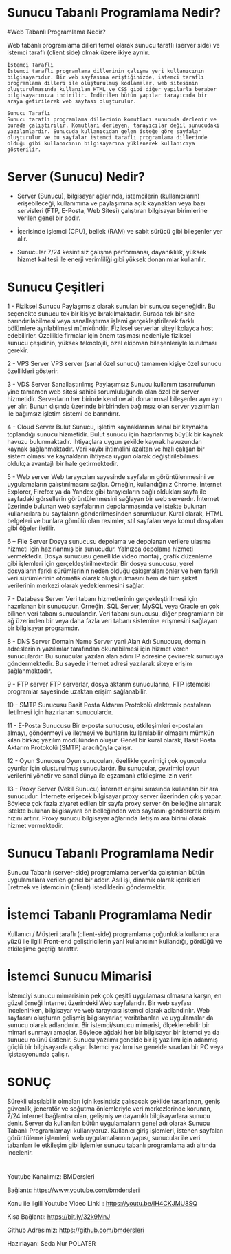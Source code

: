 # Sunucu Tabanlı Programlama Nedir?

#Web Tabanlı Programlama Nedir?

Web tabanlı programlama dilleri temel olarak sunucu taraflı (server side) ve istemci taraflı (client side) olmak üzere ikiye ayrılır. 

	İstemci Taraflı
	İstemci taraflı programlama dillerinin çalışma yeri kullanıcının bilgisayarıdır. Bir web sayfasına eriştiğinizde, istemci taraflı programlama dilleri ile oluşturulmuş kodlamalar, web sitesinin oluşturulmasında kullanılan HTML ve CSS gibi diğer yapılarla beraber bilgisayarınıza indirilir. İndirilen bütün yapılar tarayıcıda bir araya getirilerek web sayfası oluşturulur. 

	Sunucu Taraflı
	Sunucu taraflı programlama dillerinin komutları sunucuda derlenir ve burada çalıştırılır. Komutları derleyen, tarayıcılar değil sunucudaki yazılımlardır. Sunucuda kullanıcıdan gelen isteğe göre sayfalar oluşturulur ve bu sayfalar istemci taraflı programlama dillerinde olduğu gibi kullanıcının bilgisayarına yüklenerek kullanıcıya gösterilir. 

# Server (Sunucu) Nedir?

 - Server (Sunucu), bilgisayar ağlarında, istemcilerin (kullanıcıların) erişebileceği, kullanımına ve paylaşımına açık kaynakları veya bazı servisleri (FTP, E-Posta, Web Sitesi) çalıştıran bilgisayar birimlerine verilen genel bir addır. 

 - İçerisinde işlemci (CPU), bellek (RAM) ve sabit sürücü gibi bileşenler yer alır. 

 - Sunucular 7/24 kesintisiz çalışma performansı, dayanıklılık, yüksek hizmet kalitesi ile enerji verimliliği gibi yüksek donanımlar kullanılır. 

# Sunucu Çeşitleri

1 - Fiziksel Sunucu
Paylaşımsız olarak sunulan bir sunucu seçeneğidir. Bu seçenekte sunucu tek bir kişiye bırakılmaktadır. Burada tek bir site barındırılabilmesi veya sanallaştırma işlemi gerçekleştirilerek farklı bölümlere ayrılabilmesi mümkündür. 
Fiziksel serverlar siteyi kolayca host edebilirler. Özellikle firmalar için önem taşıması nedeniyle fiziksel sunucu çeşidinin, yüksek teknolojili, özel ekipman bileşenleriyle kurulması gerekir.

2 - VPS Server
VPS server (sanal özel sunucu) tamamen kişiye özel sunucu özellikleri gösterir. 

3 - VDS Server
Sanallaştırılmış Paylaşımsız Sunucu kullanım tasarrufunun yine tamamen web sitesi sahibi sorumluluğunda olan özel bir server hizmetidir. 
Serverların her birinde kendine ait donanımsal bileşenler ayrı ayrı yer alır. Bunun dışında üzerinde birbirinden bağımsız olan server yazılımları ile bağımsız işletim sistemi de barındırır.

4 - Cloud Server
Bulut Sunucu, işletim kaynaklarının sanal bir kaynakta toplandığı sunucu hizmetidir. Bulut sunucu için hazırlanmış büyük bir kaynak havuzu bulunmaktadır. 
İhtiyaçlara uygun şekilde kaynak havuzundan kaynak sağlanmaktadır. Veri kaybı ihtimalini azaltan ve hızlı çalışan bir sistem olması ve kaynakların ihtiyaca uygun olarak değiştirilebilmesi oldukça avantajlı bir hale getirmektedir.

5 - Web server
Web tarayıcıları sayesinde sayfaların görüntülenmesini ve uygulamaların çalıştırılmasını sağlar. Örneğin, kullandığınız Chrome, Internet Explorer, Firefox ya da Yandex gibi tarayıcıların bağlı oldukları sayfa ile sayfadaki görsellerin görüntülenmesini sağlayan bir web serverdır.
İnternet üzerinde bulunan web sayfalarının depolanmasında ve istekte bulunan kullanıcılara bu sayfaların gönderilmesinden sorumludur. Kural olarak, HTML belgeleri ve bunlara gömülü olan resimler, stil sayfaları veya komut dosyaları gibi öğeler iletilir. 

6 – File Server
Dosya sunucusu depolama ve depolanan verilere ulaşma hizmeti için hazırlanmış bir sunucudur. Yalnızca depolama hizmeti vermektedir. Dosya sunucusu genellikle video montajı, grafik düzenleme gibi işlemleri için gerçekleştirilmektedir.
Bir dosya sunucusu, yerel dosyaların farklı sürümlerinin neden olduğu çakışmaları önler ve hem farklı veri sürümlerinin otomatik olarak oluşturulmasını hem de tüm şirket verilerinin merkezi olarak yedeklenmesini sağlar. 

7 - Database Server 
Veri tabanı hizmetlerinin gerçekleştirilmesi için hazırlanan bir sunucudur.
Örneğin, SQL Server, MySQL veya Oracle en çok bilinen veri tabanı sunucularıdır. Veri tabanı sunucusu, diğer programların bir ağ üzerinden bir veya daha fazla veri tabanı sistemine erişmesini sağlayan bir bilgisayar programıdır. 

8 - DNS Server 
Domain Name Server yani Alan Adı Sunucusu, domain adreslerinin yazılımlar tarafından okunabilmesi için hizmet veren sunuculardır. Bu sunucular yazılan alan adını IP adresine çevirerek sunucuya göndermektedir. Bu sayede internet adresi yazılarak siteye erişim sağlanmaktadır.

9 - FTP server
FTP serverlar, dosya aktarım sunucularına, FTP istemcisi programlar sayesinde uzaktan erişim sağlanabilir.

10 - SMTP Sunucusu
Basit Posta Aktarım Protokolü elektronik postaların iletilmesi için hazırlanan sunuculardır.

11 - E-Posta Sunucusu
Bir e-posta sunucusu, etkileşimleri e-postaları almayı, göndermeyi ve iletmeyi ve bunların kullanılabilir olmasını mümkün kılan birkaç yazılım modülünden oluşur. Genel bir kural olarak, Basit Posta Aktarım Protokolü (SMTP) aracılığıyla çalışır. 

12 - Oyun Sunucusu
Oyun sunucuları, özellikle çevrimiçi çok oyunculu oyunlar için oluşturulmuş sunuculardır. Bu sunucular, çevrimiçi oyun verilerini yönetir ve sanal dünya ile eşzamanlı etkileşime izin verir. 

13 - Proxy Server (Vekil Sunucu)
İnternet erişimi sırasında kullanılan bir ara sunucudur. İnternete erişecek bilgisayar proxy server üzerinden çıkış yapar. Böylece çok fazla ziyaret edilen bir sayfa proxy server ön belleğine alınarak istekte bulunan bilgisayara ön belleğinden web sayfasını göndererek erişim hızını artırır. Proxy sunucu bilgisayar ağlarında iletişim ara birimi olarak hizmet vermektedir. 

# Sunucu Tabanlı Programlama Nedir
Sunucu Tabanlı (server-side) programlama server’da çalıştırılan bütün uygulamalara verilen genel bir addır. Asıl işi, dinamik olarak içerikleri üretmek ve istemcinin (client) istediklerini göndermektir. 

# İstemci Tabanlı Programlama Nedir
Kullanıcı / Müşteri taraflı (client-side) programlama çoğunlukla kullanıcı ara yüzü ile ilgili Front-end geliştiricilerin yani kullanıcının kullandığı, gördüğü ve etkileşime geçtiği taraftır. 

# İstemci Sunucu Mimarisi
İstemciyi sunucu mimarisinin pek çok çeşitli uygulaması olmasına karşın, en güzel örneği İnternet üzerindeki Web sayfalarıdır. Bir web sayfası incelenirken, bilgisayar ve web tarayıcısı istemci olarak adlandırılır. Web sayfasını oluşturan gelişmiş bilgisayarlar, veritabanları ve uygulamalar da sunucu olarak adlandırılır. 
Bir istemci/sunucu mimarisi, ölçeklenebilir bir mimari sunmayı amaçlar. Böylece ağdaki her bir bilgisayar bir istemci ya da sunucu rolünü üstlenir. Sunucu yazılımı genelde bir iş yazılımı için adanmış güçlü bir bilgisayarda çalışır. İstemci yazılımı ise genelde sıradan bir PC veya işistasyonunda çalışır. 

# SONUÇ
Sürekli ulaşılabilir olmaları için kesintisiz çalışacak şekilde tasarlanan, geniş güvenlik, jeneratör ve soğutma önlemleriyle veri merkezlerinde korunan, 7/24 internet bağlantısı olan, gelişmiş ve dayanıklı bilgisayarlara sunucu denir. 
Server da kullanılan bütün uygulamaların genel adı olarak Sunucu Tabanlı Programlamayı kullanıyoruz.
Kullanıcı giriş işlemleri, istenen sayfaları görüntüleme işlemleri, web uygulamalarının yapısı, sunucular ile veri tabanları ile etkileşim gibi işlemler sunucu tabanlı programlama adı altında incelenir.

#

Youtube Kanalımız: BMDersleri

Bağlantı: https://www.youtube.com/bmdersleri

Konu ile ilgili Youtube Video Linki : https://youtu.be/IH4CKJMU8SQ

Kısa Bağlantı: https://bit.ly/32k9MnJ

Github Adresimiz: https://github.com/bmdersleri

Hazırlayan: Seda Nur POLATER